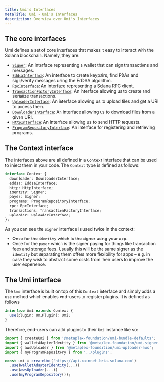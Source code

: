 ```yaml
---
title: Umi's Interfaces
metaTitle: Umi - Umi's Interfaces
description: Overview over Umi's Interfaces
---
```

## The core interfaces

Umi defines a set of core interfaces that makes it easy to interact with the Solana blockchain. Namely, they are:
- [`Signer`](https://umi.typedoc.metaplex.com/interfaces/umi.Signer.html): An interface representing a wallet that can sign transactions and messages.
- [`EddsaInterface`](https://umi.typedoc.metaplex.com/interfaces/umi.EddsaInterface.html): An interface to create keypairs, find PDAs and sign/verify messages using the EdDSA algorithm.
- [`RpcInterface`](https://umi.typedoc.metaplex.com/interfaces/umi.RpcInterface.html): An interface representing a Solana RPC client.
- [`TransactionFactoryInterface`](https://umi.typedoc.metaplex.com/interfaces/umi.TransactionFactoryInterface.html): An interface allowing us to create and serialize transactions.
- [`UploaderInterface`](https://umi.typedoc.metaplex.com/interfaces/umi.UploaderInterface.html): An interface allowing us to upload files and get a URI to access them.
- [`DownloaderInterface`](https://umi.typedoc.metaplex.com/interfaces/umi.DownloaderInterface.html): An interface allowing us to download files from a given URI.
- [`HttpInterface`](https://umi.typedoc.metaplex.com/interfaces/umi.HttpInterface.html): An interface allowing us to send HTTP requests.
- [`ProgramRepositoryInterface`](https://umi.typedoc.metaplex.com/interfaces/umi.ProgramRepositoryInterface.html): An interface for registering and retrieving programs.

## The Context interface

The interfaces above are all defined in a `Context` interface that can be used to inject them in your code. The `Context` type is defined as follows:

```ts
interface Context {
  downloader: DownloaderInterface;
  eddsa: EddsaInterface;
  http: HttpInterface;
  identity: Signer;
  payer: Signer;
  programs: ProgramRepositoryInterface;
  rpc: RpcInterface;
  transactions: TransactionFactoryInterface;
  uploader: UploaderInterface;
};
```

As you can see the `Signer` interface is used twice in the context:
- Once for the `identity` which is the signer using your app.
- Once for the `payer` which is the signer paying for things like transaction fees and storage fees. Usually this will be the same signer as the `identity` but separating them offers more flexibility for apps – e.g. in case they wish to abstract some costs from their users to improve the user experience.

## The Umi interface

The `Umi` interface is built on top of this `Context` interface and simply adds a `use` method which enables end-users to register plugins. It is defined as follows:

```ts
interface Umi extends Context {
  use(plugin: UmiPlugin): Umi;
}
```

Therefore, end-users can add plugins to their `Umi` instance like so:

```ts
import { createUmi } from '@metaplex-foundation/umi-bundle-defaults';
import { walletAdapterIdentity } from '@metaplex-foundation/umi-signer-wallet-adapters';
import { awsUploader } from '@metaplex-foundation/umi-uploader-aws';
import { myProgramRepository } from '../plugins';

const umi = createUmi('https://api.mainnet-beta.solana.com')
  .use(walletAdapterIdentity(...))
  .use(awsUploader(...))
  .use(myProgramRepository());
```


